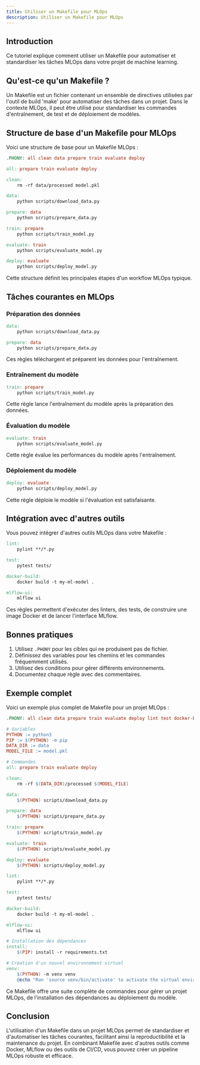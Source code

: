 ```yaml
---
title: Utiliser un Makefile pour MLOps
description: Utiliser un Makefile pour MLOps
---
```


## Introduction

Ce tutoriel explique comment utiliser un Makefile pour automatiser et standardiser les tâches MLOps dans votre projet de machine learning.

## Qu'est-ce qu'un Makefile ?

Un Makefile est un fichier contenant un ensemble de directives utilisées par l'outil de build 'make' pour automatiser des tâches dans un projet. Dans le contexte MLOps, il peut être utilisé pour standardiser les commandes d'entraînement, de test et de déploiement de modèles.

## Structure de base d'un Makefile pour MLOps

Voici une structure de base pour un Makefile MLOps :

```makefile
.PHONY: all clean data prepare train evaluate deploy

all: prepare train evaluate deploy

clean:
	rm -rf data/processed model.pkl

data:
	python scripts/download_data.py

prepare: data
	python scripts/prepare_data.py

train: prepare
	python scripts/train_model.py

evaluate: train
	python scripts/evaluate_model.py

deploy: evaluate
	python scripts/deploy_model.py

```

Cette structure définit les principales étapes d'un workflow MLOps typique.

## Tâches courantes en MLOps

### Préparation des données

```makefile
data:
	python scripts/download_data.py

prepare: data
	python scripts/prepare_data.py

```

Ces règles téléchargent et préparent les données pour l'entraînement.

### Entraînement du modèle

```makefile
train: prepare
	python scripts/train_model.py

```

Cette règle lance l'entraînement du modèle après la préparation des données.

### Évaluation du modèle

```makefile
evaluate: train
	python scripts/evaluate_model.py

```

Cette règle évalue les performances du modèle après l'entraînement.

### Déploiement du modèle

```makefile
deploy: evaluate
	python scripts/deploy_model.py

```

Cette règle déploie le modèle si l'évaluation est satisfaisante.

## Intégration avec d'autres outils

Vous pouvez intégrer d'autres outils MLOps dans votre Makefile :

```makefile
lint:
	pylint **/*.py

test:
	pytest tests/

docker-build:
	docker build -t my-ml-model .

mlflow-ui:
	mlflow ui

```

Ces règles permettent d'exécuter des linters, des tests, de construire une image Docker et de lancer l'interface MLflow.

## Bonnes pratiques

1. Utilisez `.PHONY` pour les cibles qui ne produisent pas de fichier.
2. Définissez des variables pour les chemins et les commandes fréquemment utilisés.
3. Utilisez des conditions pour gérer différents environnements.
4. Documentez chaque règle avec des commentaires.

## Exemple complet

Voici un exemple plus complet de Makefile pour un projet MLOps :

```makefile
.PHONY: all clean data prepare train evaluate deploy lint test docker-build mlflow-ui

# Variables
PYTHON := python3
PIP := $(PYTHON) -m pip
DATA_DIR := data
MODEL_FILE := model.pkl

# Commandes
all: prepare train evaluate deploy

clean:
	rm -rf $(DATA_DIR)/processed $(MODEL_FILE)

data:
	$(PYTHON) scripts/download_data.py

prepare: data
	$(PYTHON) scripts/prepare_data.py

train: prepare
	$(PYTHON) scripts/train_model.py

evaluate: train
	$(PYTHON) scripts/evaluate_model.py

deploy: evaluate
	$(PYTHON) scripts/deploy_model.py

lint:
	pylint **/*.py

test:
	pytest tests/

docker-build:
	docker build -t my-ml-model .

mlflow-ui:
	mlflow ui

# Installation des dépendances
install:
	$(PIP) install -r requirements.txt

# Création d'un nouvel environnement virtuel
venv:
	$(PYTHON) -m venv venv
	@echo "Run 'source venv/bin/activate' to activate the virtual environment."

```

Ce Makefile offre une suite complète de commandes pour gérer un projet MLOps, de l'installation des dépendances au déploiement du modèle.

## Conclusion

L'utilisation d'un Makefile dans un projet MLOps permet de standardiser et d'automatiser les tâches courantes, facilitant ainsi la reproductibilité et la maintenance du projet. En combinant Makefile avec d'autres outils comme Docker, MLflow ou des outils de CI/CD, vous pouvez créer un pipeline MLOps robuste et efficace.
